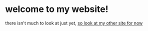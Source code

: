 # welcome to my website!

there isn't much to look at just yet,
[so look at my other site for now](https://teddblue.github.io/gamebois)